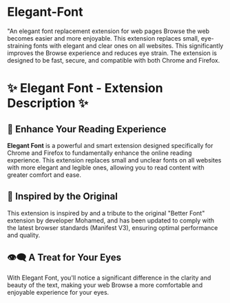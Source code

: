 # Elegant-Font
"An elegant font replacement extension for web pages
Browse the web becomes easier and more enjoyable. This extension replaces small, eye-straining fonts with elegant and clear ones on all websites. This significantly improves the Browse experience and reduces eye strain. The extension is designed to be fast, secure, and compatible with both Chrome and Firefox.


# ✨ Elegant Font - Extension Description ✨

## 🚀 Enhance Your Reading Experience

**Elegant Font** is a powerful and smart extension designed specifically for Chrome and Firefox to fundamentally enhance the online reading experience. This extension replaces small and unclear fonts on all websites with more elegant and legible ones, allowing you to read content with greater comfort and ease.

## 🌟 Inspired by the Original

This extension is inspired by and a tribute to the original "Better Font" extension by developer Mohamed, and has been updated to comply with the latest browser standards (Manifest V3), ensuring optimal performance and quality.

## 👁️‍🗨️ A Treat for Your Eyes

With Elegant Font, you'll notice a significant difference in the clarity and beauty of the text, making your web Browse a more comfortable and enjoyable experience for your eyes.
